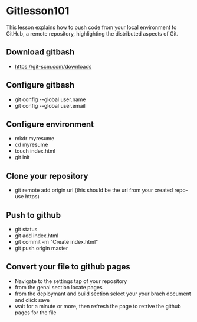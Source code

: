 # Gitlesson101
This lesson explains how to push code from your local environment to GitHub, a remote repository, highlighting the distributed aspects of Git.  
## Download gitbash  
- https://git-scm.com/downloads
## Configure gitbash  
- git config --global user.name  
- git config --global user.email  
## Configure environment  
- mkdr myresume  
- cd myresume  
- touch index.html  
- git init  
## Clone your repository  
- git remote add origin url (this should be the url from your created repo-use https)
## Push to github  
- git status
- git add index.html
- git commit -m "Create index.html"
- git push origin master
## Convert your file to github pages  
- Navigate to the settings tap of your repository
- from the genal section locate pages
- from the deploymant and build section select your your brach document and click save
- wait for a minute or more, then refresh the page to retrive the github pages for the file 
